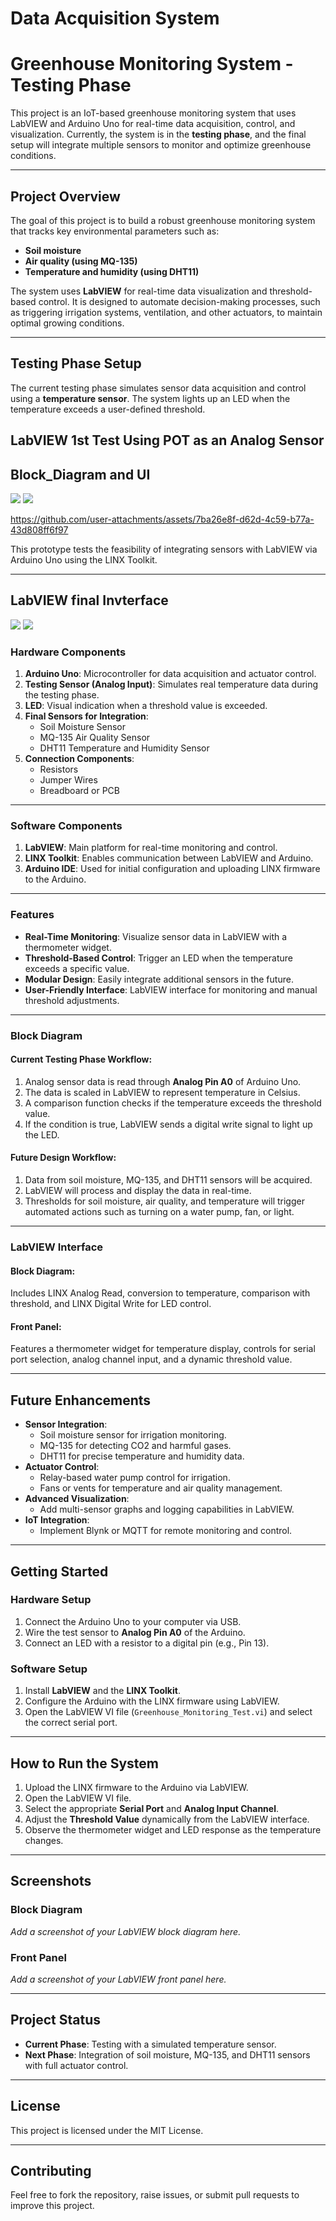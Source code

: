 # Data Acquisition System
# Greenhouse Monitoring System - Testing Phase

This project is an IoT-based greenhouse monitoring system that uses LabVIEW and Arduino Uno for real-time data acquisition, control, and visualization. Currently, the system is in the **testing phase**, and the final setup will integrate multiple sensors to monitor and optimize greenhouse conditions.

---

## Project Overview
The goal of this project is to build a robust greenhouse monitoring system that tracks key environmental parameters such as:
- **Soil moisture**
- **Air quality (using MQ-135)**
- **Temperature and humidity (using DHT11)**

The system uses **LabVIEW** for real-time data visualization and threshold-based control. It is designed to automate decision-making processes, such as triggering irrigation systems, ventilation, and other actuators, to maintain optimal growing conditions.

---

## Testing Phase Setup
The current testing phase simulates sensor data acquisition and control using a **temperature sensor**. The system lights up an LED when the temperature exceeds a user-defined threshold.

## LabVIEW 1st Test Using POT as an Analog Sensor

## Block_Diagram and UI 
<img src ="/Assets/Vi2.1.png">

<img src ="/Assets/VI2.png">

https://github.com/user-attachments/assets/7ba26e8f-d62d-4c59-b77a-43d808ff6f97

This prototype tests the feasibility of integrating sensors with LabVIEW via Arduino Uno using the LINX Toolkit.

---
## LabVIEW final Invterface

<img src ="/Assets/Block diagram.png">

<img src ="/Assets/Front end.png">


### Hardware Components
1. **Arduino Uno**: Microcontroller for data acquisition and actuator control.
2. **Testing Sensor (Analog Input)**: Simulates real temperature data during the testing phase.
3. **LED**: Visual indication when a threshold value is exceeded.
4. **Final Sensors for Integration**:
   - Soil Moisture Sensor
   - MQ-135 Air Quality Sensor
   - DHT11 Temperature and Humidity Sensor
5. **Connection Components**:
   - Resistors
   - Jumper Wires
   - Breadboard or PCB

---

### Software Components
1. **LabVIEW**: Main platform for real-time monitoring and control.
2. **LINX Toolkit**: Enables communication between LabVIEW and Arduino.
3. **Arduino IDE**: Used for initial configuration and uploading LINX firmware to the Arduino.

---

### Features
- **Real-Time Monitoring**: Visualize sensor data in LabVIEW with a thermometer widget.
- **Threshold-Based Control**: Trigger an LED when the temperature exceeds a specific value.
- **Modular Design**: Easily integrate additional sensors in the future.
- **User-Friendly Interface**: LabVIEW interface for monitoring and manual threshold adjustments.

---

### Block Diagram
#### Current Testing Phase Workflow:
1. Analog sensor data is read through **Analog Pin A0** of Arduino Uno.
2. The data is scaled in LabVIEW to represent temperature in Celsius.
3. A comparison function checks if the temperature exceeds the threshold value.
4. If the condition is true, LabVIEW sends a digital write signal to light up the LED.

#### Future Design Workflow:
1. Data from soil moisture, MQ-135, and DHT11 sensors will be acquired.
2. LabVIEW will process and display the data in real-time.
3. Thresholds for soil moisture, air quality, and temperature will trigger automated actions such as turning on a water pump, fan, or light.

---

### LabVIEW Interface
#### Block Diagram:
Includes LINX Analog Read, conversion to temperature, comparison with threshold, and LINX Digital Write for LED control.

#### Front Panel:
Features a thermometer widget for temperature display, controls for serial port selection, analog channel input, and a dynamic threshold value.

---

## Future Enhancements
- **Sensor Integration**:
  - Soil moisture sensor for irrigation monitoring.
  - MQ-135 for detecting CO2 and harmful gases.
  - DHT11 for precise temperature and humidity data.
- **Actuator Control**:
  - Relay-based water pump control for irrigation.
  - Fans or vents for temperature and air quality management.
- **Advanced Visualization**:
  - Add multi-sensor graphs and logging capabilities in LabVIEW.
- **IoT Integration**:
  - Implement Blynk or MQTT for remote monitoring and control.

---

## Getting Started

### Hardware Setup
1. Connect the Arduino Uno to your computer via USB.
2. Wire the test sensor to **Analog Pin A0** of the Arduino.
3. Connect an LED with a resistor to a digital pin (e.g., Pin 13).

### Software Setup
1. Install **LabVIEW** and the **LINX Toolkit**.
2. Configure the Arduino with the LINX firmware using LabVIEW.
3. Open the LabVIEW VI file (`Greenhouse_Monitoring_Test.vi`) and select the correct serial port.

---

## How to Run the System
1. Upload the LINX firmware to the Arduino via LabVIEW.
2. Open the LabVIEW VI file.
3. Select the appropriate **Serial Port** and **Analog Input Channel**.
4. Adjust the **Threshold Value** dynamically from the LabVIEW interface.
5. Observe the thermometer widget and LED response as the temperature changes.

---

## Screenshots
### Block Diagram
_Add a screenshot of your LabVIEW block diagram here._

### Front Panel
_Add a screenshot of your LabVIEW front panel here._

---

## Project Status
- **Current Phase**: Testing with a simulated temperature sensor.
- **Next Phase**: Integration of soil moisture, MQ-135, and DHT11 sensors with full actuator control.

---

## License
This project is licensed under the MIT License.

---

## Contributing
Feel free to fork the repository, raise issues, or submit pull requests to improve this project.
